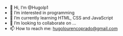 - 👋 Hi, I’m @Hugolp1
- 👀 I’m interested in programming
- 🌱 I’m currently learning HTML, CSS and JavaScript
- 💞️ I’m looking to collaborate on ...
- 📫 How to reach me: hugolourencoprado@gmail.com

<!---
Hugolp1/Hugolp1 is a ✨ special ✨ repository because its `README.md` (this file) appears on your GitHub profile.
You can click the Preview link to take a look at your changes.
--->
